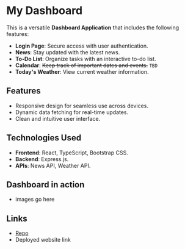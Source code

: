 # My Dashboard

This is a versatile **Dashboard Application** that includes the following features:  
- **Login Page**: Secure access with user authentication.  
- **News**: Stay updated with the latest news.  
- **To-Do List**: Organize tasks with an interactive to-do list.
- **Calendar**: ~~Keep track of important dates and events.~~ `TBD`
- **Today's Weather**: View current weather information.  

## Features
- Responsive design for seamless use across devices.
- Dynamic data fetching for real-time updates.
- Clean and intuitive user interface.

## Technologies Used
- **Frontend**: React, TypeScript, Bootstrap CSS.
- **Backend**: Express.js.
- **APIs**: News API, Weather API.

## Dashboard in action
- images go here

## Links
- [Repo](https://github.com/DebugBob/My_Dashboard)
-  Deployed website link